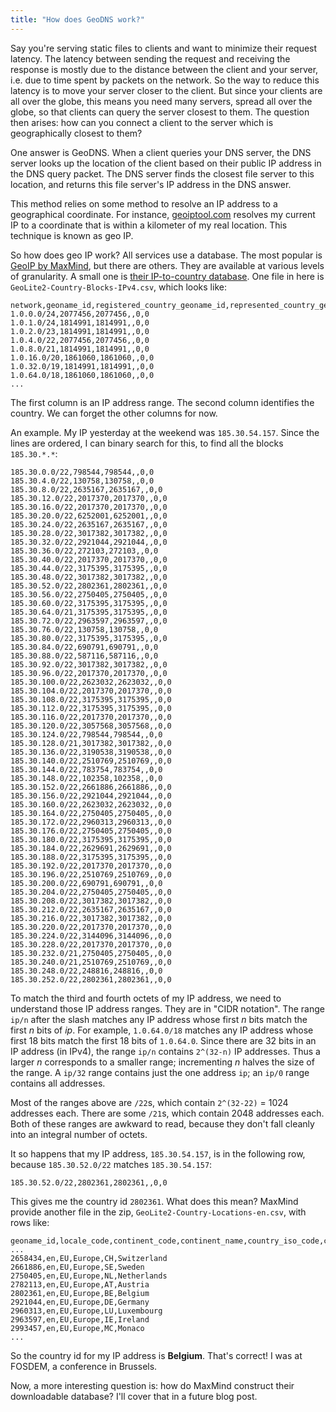```yaml
---
title: "How does GeoDNS work?"
---
```


Say you're serving static files to clients and want to minimize their request latency. The latency between sending the request and receiving the response is mostly due to the distance between the client and your server, i.e. due to time spent by packets on the network. So the way to reduce this latency is to move your server closer to the client. But since your clients are all over the globe, this means you need many servers, spread all over the globe, so that clients can query the server closest to them. The question then arises: how can you connect a client to the server which is geographically closest to them?

One answer is GeoDNS. When a client queries your DNS server, the DNS server looks up the location of the client based on their public IP address in the DNS query packet. The DNS server finds the closest file server to this location, and returns this file server's IP address in the DNS answer.

This method relies on some method to resolve an IP address to a geographical coordinate. For instance, [geoiptool.com](https://geoiptool.com/) resolves my current IP to a coordinate that is within a kilometer of my real location. This technique is known as geo IP.

So how does geo IP work? All services use a database. The most popular is [GeoIP by MaxMind](http://dev.maxmind.com/geoip/), but there are others. They are available at various levels of granularity. A small one is [their IP-to-country database](http://geolite.maxmind.com/download/geoip/database/GeoLite2-Country-CSV.zip). One file in here is `GeoLite2-Country-Blocks-IPv4.csv`, which looks like:

```
network,geoname_id,registered_country_geoname_id,represented_country_geoname_id,is_anonymous_proxy,is_satellite_provider
1.0.0.0/24,2077456,2077456,,0,0
1.0.1.0/24,1814991,1814991,,0,0
1.0.2.0/23,1814991,1814991,,0,0
1.0.4.0/22,2077456,2077456,,0,0
1.0.8.0/21,1814991,1814991,,0,0
1.0.16.0/20,1861060,1861060,,0,0
1.0.32.0/19,1814991,1814991,,0,0
1.0.64.0/18,1861060,1861060,,0,0
...
```

The first column is an IP address range. The second column identifies the country. We can forget the other columns for now.

An example. My IP yesterday at the weekend was `185.30.54.157`. Since the lines are ordered, I can binary search for this, to find all the blocks `185.30.*.*`:

```
185.30.0.0/22,798544,798544,,0,0
185.30.4.0/22,130758,130758,,0,0
185.30.8.0/22,2635167,2635167,,0,0
185.30.12.0/22,2017370,2017370,,0,0
185.30.16.0/22,2017370,2017370,,0,0
185.30.20.0/22,6252001,6252001,,0,0
185.30.24.0/22,2635167,2635167,,0,0
185.30.28.0/22,3017382,3017382,,0,0
185.30.32.0/22,2921044,2921044,,0,0
185.30.36.0/22,272103,272103,,0,0
185.30.40.0/22,2017370,2017370,,0,0
185.30.44.0/22,3175395,3175395,,0,0
185.30.48.0/22,3017382,3017382,,0,0
185.30.52.0/22,2802361,2802361,,0,0
185.30.56.0/22,2750405,2750405,,0,0
185.30.60.0/22,3175395,3175395,,0,0
185.30.64.0/21,3175395,3175395,,0,0
185.30.72.0/22,2963597,2963597,,0,0
185.30.76.0/22,130758,130758,,0,0
185.30.80.0/22,3175395,3175395,,0,0
185.30.84.0/22,690791,690791,,0,0
185.30.88.0/22,587116,587116,,0,0
185.30.92.0/22,3017382,3017382,,0,0
185.30.96.0/22,2017370,2017370,,0,0
185.30.100.0/22,2623032,2623032,,0,0
185.30.104.0/22,2017370,2017370,,0,0
185.30.108.0/22,3175395,3175395,,0,0
185.30.112.0/22,3175395,3175395,,0,0
185.30.116.0/22,2017370,2017370,,0,0
185.30.120.0/22,3057568,3057568,,0,0
185.30.124.0/22,798544,798544,,0,0
185.30.128.0/21,3017382,3017382,,0,0
185.30.136.0/22,3190538,3190538,,0,0
185.30.140.0/22,2510769,2510769,,0,0
185.30.144.0/22,783754,783754,,0,0
185.30.148.0/22,102358,102358,,0,0
185.30.152.0/22,2661886,2661886,,0,0
185.30.156.0/22,2921044,2921044,,0,0
185.30.160.0/22,2623032,2623032,,0,0
185.30.164.0/22,2750405,2750405,,0,0
185.30.172.0/22,2960313,2960313,,0,0
185.30.176.0/22,2750405,2750405,,0,0
185.30.180.0/22,3175395,3175395,,0,0
185.30.184.0/22,2629691,2629691,,0,0
185.30.188.0/22,3175395,3175395,,0,0
185.30.192.0/22,2017370,2017370,,0,0
185.30.196.0/22,2510769,2510769,,0,0
185.30.200.0/22,690791,690791,,0,0
185.30.204.0/22,2750405,2750405,,0,0
185.30.208.0/22,3017382,3017382,,0,0
185.30.212.0/22,2635167,2635167,,0,0
185.30.216.0/22,3017382,3017382,,0,0
185.30.220.0/22,2017370,2017370,,0,0
185.30.224.0/22,3144096,3144096,,0,0
185.30.228.0/22,2017370,2017370,,0,0
185.30.232.0/21,2750405,2750405,,0,0
185.30.240.0/21,2510769,2510769,,0,0
185.30.248.0/22,248816,248816,,0,0
185.30.252.0/22,2802361,2802361,,0,0
```

To match the third and fourth octets of my IP address, we need to understand those IP address ranges. They are in "CIDR notation". The range `ip/n` after the slash matches any IP address whose first *n* bits match the first *n* bits of *ip*. For example, `1.0.64.0/18` matches any IP address whose first 18 bits match the first 18 bits of `1.0.64.0`. Since there are 32 bits in an IP address (in IPv4), the range `ip/n` contains `2^(32-n)` IP addresses. Thus a larger *n* corresponds to a smaller range; incrementing *n* halves the size of the range. A `ip/32` range contains just the one address `ip`; an `ip/0` range contains all addresses.

Most of the ranges above are `/22`s, which contain `2^(32-22)` = 1024 addresses each. There are some `/21`s, which contain 2048 addresses each. Both of these ranges are awkward to read, because they don't fall cleanly into an integral number of octets.

It so happens that my IP address, `185.30.54.157`, is in the following row, because `185.30.52.0/22` matches `185.30.54.157`:

```
185.30.52.0/22,2802361,2802361,,0,0
```

This gives me the country id `2802361`. What does this mean? MaxMind provide another file in the zip, `GeoLite2-Country-Locations-en.csv`, with rows like:

```
geoname_id,locale_code,continent_code,continent_name,country_iso_code,country_name
...
2658434,en,EU,Europe,CH,Switzerland
2661886,en,EU,Europe,SE,Sweden
2750405,en,EU,Europe,NL,Netherlands
2782113,en,EU,Europe,AT,Austria
2802361,en,EU,Europe,BE,Belgium
2921044,en,EU,Europe,DE,Germany
2960313,en,EU,Europe,LU,Luxembourg
2963597,en,EU,Europe,IE,Ireland
2993457,en,EU,Europe,MC,Monaco
...
```

So the country id for my IP address is **Belgium**. That's correct! I was at FOSDEM, a conference in Brussels.

Now, a more interesting question is: how do MaxMind construct their downloadable database? I'll cover that in a future blog post.
